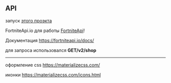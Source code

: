 
## API

 запуск [этого проэкта](https://deni007a.github.io/react_shop_fortniteapi/)

FortniteApi.io для работы [FortniteApi](https://FortniteApi.io)!

Документация https://fortniteapi.io/docs/

для запроса использовался **GET/v2/shop**


---
оформление  css https://materializecss.com/

иконки https://materializecss.com/icons.html
